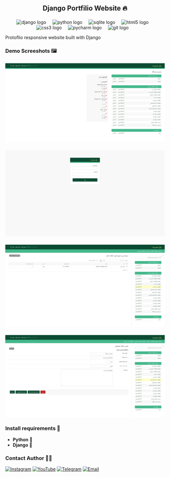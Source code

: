 <h2 align="center">Django Portfilio Website 🔥</h2>

###

<div align="center">
  <img src="https://skillicons.dev/icons?i=django" height="30" alt="django logo"  />
  <img width="12" />
  <img src="https://skillicons.dev/icons?i=py" height="30" alt="python logo"  />
  <img width="12" />
  <img src="https://cdn.jsdelivr.net/gh/devicons/devicon/icons/sqlite/sqlite-original.svg" height="30" alt="sqlite logo"  />
  <img width="12" />
  <img src="https://cdn.jsdelivr.net/gh/devicons/devicon/icons/html5/html5-plain-wordmark.svg" height="30" alt="html5 logo"  />
  <img width="12" />
  <img src="https://cdn.jsdelivr.net/gh/devicons/devicon/icons/css3/css3-plain-wordmark.svg" height="30" alt="css3 logo"  />
  <img width="12" />
  <img src="https://cdn.jsdelivr.net/gh/devicons/devicon/icons/pycharm/pycharm-original.svg" height="30" alt="pycharm logo"  />
  <img width="12" />
  <img src="https://cdn.jsdelivr.net/gh/devicons/devicon/icons/git/git-original.svg" height="30" alt="git logo"  />
  <img width="12" />
</div>

<p align="left">Protoflio responsive website built with Django</p>

###

<h3 align="left">Demo Screeshots 🖼️</h3>

###



<div align="center">
  <img src="https://raw.githubusercontent.com/cymilad/django_resume/refs/heads/resume/Pictures/admin-panel.png?token=GHSAT0AAAAAAC4YZPBGQGKR6JQZLQXJLRGGZ5R3EPA"  />
</div>

###

<div align="center">
  <img src="https://raw.githubusercontent.com/cymilad/django_resume/refs/heads/resume/Pictures/admin-panel-2.png?token=GHSAT0AAAAAAC4YZPBHZG52ZZB2MMPQEJRIZ5R3FJQ"  />
</div>

###

<div align="center">
  <img src="https://raw.githubusercontent.com/cymilad/django_resume/refs/heads/resume/Pictures/admin-panel-3.png?token=GHSAT0AAAAAAC4YZPBGOJZTLIJZTVWXH2YOZ5R3FVA"  />
</div>

###

<div align="center">
  <img src="https://raw.githubusercontent.com/cymilad/django_resume/refs/heads/resume/Pictures/admin-panel-4.png?token=GHSAT0AAAAAAC4YZPBGRZJUSGJMJA3VYABEZ5R3H2A"  />
</div>

###

<h3 align="left">Install requirements 🔧</h3>

- **Python** 🦴
- **Django** 💚

###

<h3 align="left">Contact Author 👨‍💻</h3>



[![Instagram](https://img.shields.io/badge/Instagram-%23E4405F.svg?logo=Instagram&logoColor=white)](https://instagram.com/cyberamooz) [![YouTube](https://img.shields.io/badge/YouTube-%23FF0000.svg?logo=YouTube&logoColor=white)](https://youtube.com/@cyberamooz) [![Telegram](https://img.shields.io/badge/Telegram-%23FFFFFF.svg?logo=Telegram&logoColor=blue)](https://t.me/cymilad) [![Email](https://img.shields.io/badge/Yahoo-%236001D2.svg?logo=Yahoo&logoColor=blue)](mailto:milad1418@yahoo.com)

###
